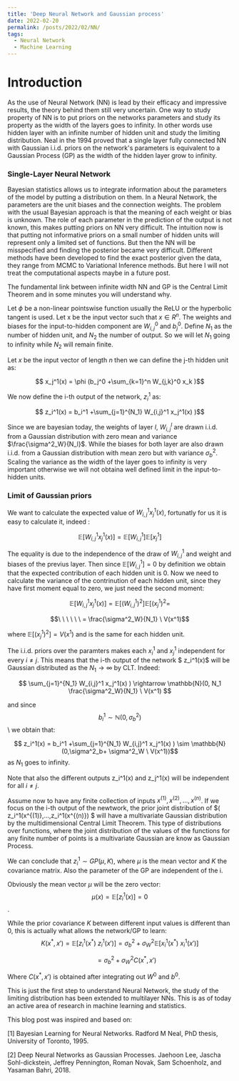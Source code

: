 ```yaml
---
title: 'Deep Neural Network and Gaussian process'
date: 2022-02-20
permalink: /posts/2022/02/NN/
tags:
  - Neural Network
  - Machine Learning
---
```


# Introduction
As the use of Neural Network (NN) is lead by their efficacy and impressive results, the theory behind them still very uncertain.
One way to study property of NN is to put priors on the networks parameters and study its property as the width of the layers goes to infinity.
In other words use hidden layer with an infinite number of hidden unit and study the limiting distribution.
Neal in the 1994 proved that a single layer fully connected NN with Gaussian i.i.d. priors on the network's parameters is equivalent to a Gaussian Process (GP) as the width of the hidden layer grow to infinity.

### Single-Layer Neural Network
Bayesian statistics allows us to integrate information about the parameters of the model by putting a distribution on them.
In a Neural Network, the parameters are the unit biases and the connection weights.
The problem with the usual Bayesian approach is that the meaning of each weight or bias is unknown. The role of each parameter in the prediction of the output is not known, this makes putting priors on NN very difficult.
The intuition now is that putting not informative priors on a small number of hidden units will represent only a limited set of functions. 
But then the NN will be misspecified and finding the posterior became very difficult. Different methods have been developed to find the exact posterior given the data, they range from MCMC to Variational Inference methods. But here I will not treat the computational aspects maybe in a future post.

The fundamental link between infinite width NN and GP is the Central Limit Theorem and in some minutes you will understand why.

Let $\phi$ be a non-linear pointswise function usually the ReLU or the hyperbolic tangent is used. Let x be the input vector such that $x \in R^n$. The weights and biases for the input-to-hidden component are $W_{i,j}^0$ and $b_j^0$. Define $N_1$ as the number of hidden unit, and $N_2$ the number of output. So we will let $N_1$ going to infinity while $N_2$ will remain finite.

Let $x$ be the input vector of length $n$ then we can define the j-th hidden unit as:

$$ x_j^1(x) = \phi (b_j^0 +\sum_{k=1}^n W_{j,k}^0 x_k )$$

We now define the i-th output of the network, $z_i^1$ as:

$$ z_i^1(x) = b_i^1 +\sum_{j=1}^{N_1} W_{i,j}^1 x_j^1(x) )$$

Since we are bayesian today, the weights of layer $l$, $W_{i,j}^l$  are drawn i.i.d. from a Gaussian distribution with zero mean and variance $\frac{\sigma^2_W}{N_l}$.
While the biases for both layer are also drawn i.i.d. from a Gaussian distribution with mean zero but with variance $\sigma^2_b$.
Scaling the variance as the width of the layer goes to infinity is very important otherwise we will not obtaina well defined limit in the input-to-hidden units.

### Limit of Gaussian priors

We want to calculate the expected value of $W_{i,j}^1 x_j^1(x)$, fortunatly for us it is easy to calculate it, indeed :


$$ \mathbb{E}[W_{i,j}^1 x_j^1(x)] = \mathbb{E}[W_{i,j}^1] \mathbb{E}[x_j^1]$$

The equality is due to the independence of the draw of $W_{i,j}^1$ and weight and biases of the previus layer.
Then since $\mathbb{E}[W_{i,j}^1]=0$  by definition we obtain that the expected contribution of each hidden unit is 0.
Now we need to calculate the variance of the contrinution of each hidden unit, since they have first moment equal to zero, we just need the second moment:

$$\mathbb{E}[W_{i,j}^1 x_j^1(x)] = \mathbb{E}[(W_{i,j}^1)^2] \mathbb{E}[(x_j^1)^2 =$$ 

$$\ \ \ \ \ \ = \frac{\sigma^2_W}{N_1}   \ V(x^1)$$

where $\mathbb{E}[(x_j^1)^2]=V(x^1)$ and is the same for each hidden unit.

The i.i.d. priors over the paramters makes each $x_i^1$ and $x_j^1$ independent for every $i \neq j$.
This means that the i-th output of the network $  z_i^1(x)$ will be Gaussian distributed as the $N_1 \rightarrow \infty$ by CLT.
Indeed:

$$ \sum_{j=1}^{N_1} W_{i,j}^1 x_j^1(x) ) \rightarrow \mathbb{N}(0, N_1 \frac{\sigma^2_W}{N_1} \ V(x^1)  $$

and since $$ b_i^1 \sim \mathbb{N}(0,\sigma^2_b)$$
\ we obtain that:

$$  z_i^1(x) = b_i^1 +\sum_{j=1}^{N_1} W_{i,j}^1 x_j^1(x) ) \sim \mathbb{N}(0,\sigma^2_b+ \sigma^2_W \ V(x^1))$$
as $N_1$ goes to infinity.

Note that also the different outputs z_i^1(x) and z_j^1(x) will be independent for all $i \neq j$.


Assume now to have any finite collection of inputs $x^{(1)},x^{(2)},...,x^{(n)}$. If we focus on the i-th output of the newtwork, the prior joint distribution of $( z_i^1(x^{(1)},...,z_i^1(x^{(n)}) $ will have a multivariate Gaussian distribution by the multidimensional Central Limit Theorem. 
This type of distributions over functions, where the joint distribution of the values of the functions for any finite number of points is a multivariate Gaussian are know as Gaussian Process.

We can conclude that $z_i^1 \sim GP(\mu,K)$, where $\mu$ is the mean vector and $K$ the covariance matrix. Also the parameter of the GP are independent of the i.

Obviously the mean vector $\mu$ will be the zero vector: $$\mu (x)= \mathbb{E}[z_i^1(x)]=0$$.

While the prior covariance $K$ between different input values is different than 0, this is actually what allows the network/GP to learn:
$$ K(x^*,x' ) = \mathbb{E}[z_i^1(x^*) \ z_i^1(x')]= \sigma^2_b + \sigma^2_W \mathbb{E}[x_i^1(x^*) \ x_i^1(x')] $$

$$\ \ \ \ \ \ \ = \sigma^2_b + \sigma^2_W C(x^*,x') $$

Where $C(x^*,x')$ is obtained after integrating out $W^0$ and $b^0$.

This is just the first step to understand Neural Network, the study of the limiting distribution has been extended to multilayer NNs.
This is as of today an active area of research in machine learning and statistics.

This blog post was inspired and based on:

[1] Bayesian Learning for Neural Networks. Radford M Neal, PhD thesis, University of Toronto, 1995.

[2] Deep Neural Networks as Gaussian Processes. Jaehoon Lee, Jascha Sohl-dickstein, Jeffrey Pennington, Roman Novak, Sam Schoenholz, and
Yasaman Bahri, 2018.
